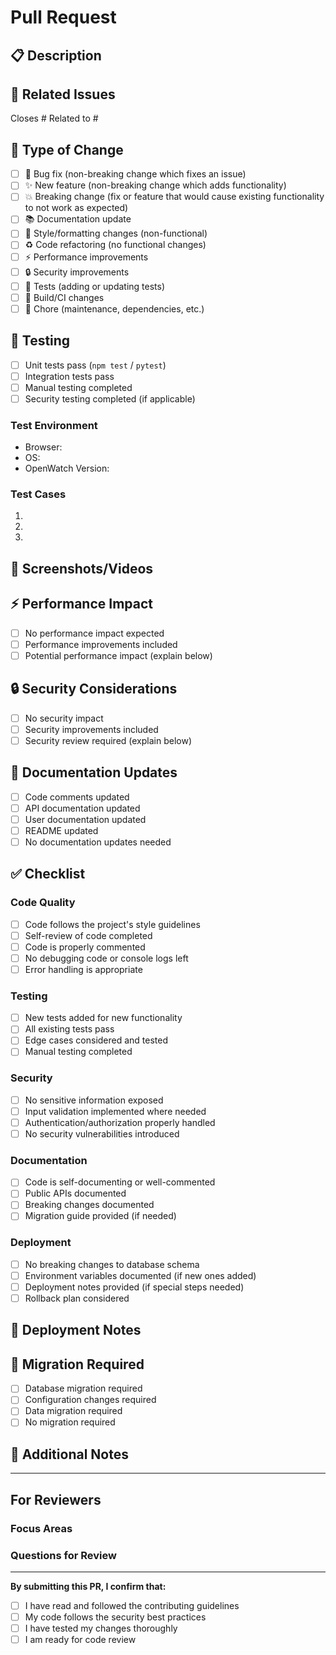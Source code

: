 # Pull Request

## 📋 Description
<!-- Provide a clear and concise description of your changes -->

## 🔗 Related Issues
<!-- Link to related issues using #issue_number -->
Closes #
Related to #

## 🎯 Type of Change
<!-- Mark the relevant option with an "x" -->
- [ ] 🐛 Bug fix (non-breaking change which fixes an issue)
- [ ] ✨ New feature (non-breaking change which adds functionality)
- [ ] 💥 Breaking change (fix or feature that would cause existing functionality to not work as expected)
- [ ] 📚 Documentation update
- [ ] 🎨 Style/formatting changes (non-functional)
- [ ] ♻️ Code refactoring (no functional changes)
- [ ] ⚡ Performance improvements
- [ ] 🔒 Security improvements
- [ ] 🧪 Tests (adding or updating tests)
- [ ] 🔧 Build/CI changes
- [ ] 🧹 Chore (maintenance, dependencies, etc.)

## 🧪 Testing
<!-- Describe the tests you ran and how to reproduce them -->
- [ ] Unit tests pass (`npm test` / `pytest`)
- [ ] Integration tests pass
- [ ] Manual testing completed
- [ ] Security testing completed (if applicable)

### Test Environment
- Browser: 
- OS: 
- OpenWatch Version: 

### Test Cases
<!-- List the scenarios you tested -->
1. 
2. 
3. 

## 📸 Screenshots/Videos
<!-- If applicable, add screenshots or videos to demonstrate the changes -->

## ⚡ Performance Impact
<!-- Describe any performance implications -->
- [ ] No performance impact expected
- [ ] Performance improvements included
- [ ] Potential performance impact (explain below)

## 🔒 Security Considerations
<!-- Address any security implications -->
- [ ] No security impact
- [ ] Security improvements included
- [ ] Security review required (explain below)

## 📖 Documentation Updates
<!-- List any documentation that needs to be updated -->
- [ ] Code comments updated
- [ ] API documentation updated
- [ ] User documentation updated
- [ ] README updated
- [ ] No documentation updates needed

## ✅ Checklist
<!-- Mark completed items with an "x" -->
### Code Quality
- [ ] Code follows the project's style guidelines
- [ ] Self-review of code completed
- [ ] Code is properly commented
- [ ] No debugging code or console logs left
- [ ] Error handling is appropriate

### Testing
- [ ] New tests added for new functionality
- [ ] All existing tests pass
- [ ] Edge cases considered and tested
- [ ] Manual testing completed

### Security
- [ ] No sensitive information exposed
- [ ] Input validation implemented where needed
- [ ] Authentication/authorization properly handled
- [ ] No security vulnerabilities introduced

### Documentation
- [ ] Code is self-documenting or well-commented
- [ ] Public APIs documented
- [ ] Breaking changes documented
- [ ] Migration guide provided (if needed)

### Deployment
- [ ] No breaking changes to database schema
- [ ] Environment variables documented (if new ones added)
- [ ] Deployment notes provided (if special steps needed)
- [ ] Rollback plan considered

## 🚀 Deployment Notes
<!-- Any special instructions for deployment -->

## 🔄 Migration Required
<!-- If this PR requires migration steps -->
- [ ] Database migration required
- [ ] Configuration changes required
- [ ] Data migration required
- [ ] No migration required

## 📝 Additional Notes
<!-- Any additional information that reviewers should know -->

---

## For Reviewers
### Focus Areas
<!-- What should reviewers pay special attention to? -->

### Questions for Review
<!-- Any specific questions you want reviewers to address -->

---

**By submitting this PR, I confirm that:**
- [ ] I have read and followed the contributing guidelines
- [ ] My code follows the security best practices
- [ ] I have tested my changes thoroughly
- [ ] I am ready for code review